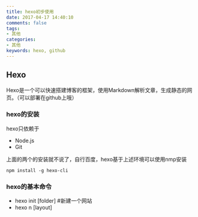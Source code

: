```yaml
---
title: hexo初步使用
date: 2017-04-17 14:40:10
comments: false
tags: 
- 其他
categories: 
- 其他
keywords: hexo, github
---
```

## Hexo
Hexo是一个可以快速搭建博客的框架，使用Markdown解析文章，生成静态的网页。（可以部署在github上哦）

### hexo的安装
hexo只依赖于

- Node.js
- Git

上面的两个的安装就不说了，自行百度，hexo基于上述环境可以使用nmp安装

```
npm install -g hexo-cli
```
### hexo的基本命令

- hexo init [folder]   #新建一个网站
- hexo n [layout] <title>    #新建一篇文章
- hexo g   #生成静态文件
- hexo d   #部署网站。
- hexo publish [layout] <filename>   #发表草稿
- hexo s   #启动服务器
- hexo clean   #清除缓存文件 (db.json) 和已生成的静态文件 (public)

### hexo的配置

配置内容来自官网

####网站
|参数|描述|
|---|----|
|title|	网站标题|
|subtitle|	网站副标题|
|description|	网站描述|
|author|	您的名字|
|language|	网站使用的语言|
|timezone	|网站时区。Hexo 默认使用您电脑的时区。时区列表。比如说：America/New_York, Japan, 和 UTC 。|

其中，description主要用于SEO，告诉搜索引擎一个关于您站点的简单描述，通常建议在其中包含您网站的关键词。author参数用于主题显示文章的作者。

####网址
|参数|	描述|	默认值|
|---------|---------|--------|
|url|	网址	|        |
|root	|网站根目录	|          |
|permalink	|文章的 永久链接 格式	|:year/:month/:day/:title/|
|permalink_defaults|	永久链接中各部分的默认值	|     |

>网站存放在子目录
如果您的网站存放在子目录中，例如 http://yoursite.com/blog，则请将您的 url 设为 http://yoursite.com/blog 并把 root 设为 /blog/。

####目录
|参数|	描述|	默认值|
|------|------|-------|
|source_dir|	资源文件夹，这个文件夹用来存放内容。|	source|
|public_dir	|公共文件夹，这个文件夹用于存放生成的站点文件。|	public|
|tag_dir	|标签文件夹|	tags|
|archive_dir|	归档文件夹|	archives|
|category_dir|	分类文件夹	|categories|
|code_dir	|Include code 文件夹|	downloads/code|
|i18n_dir|	国际化（i18n）文件夹	|:lang|
|skip_render	|跳过指定文件的渲染，您可使用 glob 表达式来匹配路径。	|     |

>提示
如果您刚刚开始接触Hexo，通常没有必要修改这一部分的值。

####文章
|参数|	描述	|默认值|
|-----|--------|-----------|
|new_post_name	|新文章的文件名称	|:title.md|
|_layout	|预设布局|	post|
|auto_spacing	|在中文和英文之间加入空格	|false|
|titlecase	|把标题转换为 title case|	false|
|external_link	|在新标签中打开链接|	true|
|filename_case|	把文件名称转换为 (1) 小写或 (2) 大写	|0|
|render_drafts	|显示草稿|	false|
|post_asset_folder	|启动 Asset 文件夹|	false|
|relative_link	|把链接改为与根目录的相对位址|	false|
|future	|显示未来的文章|	true|
|highlight	|代码块的设置|	

>相对地址
默认情况下，Hexo生成的超链接都是绝对地址。例如，如果您的网站域名为example.com,您有一篇文章名为hello，那么绝对链接可能像这样：http://example.com/hello.html，它是绝对于域名的。相对链接像这样：/hello.html，也就是说，无论用什么域名访问该站点，都没有关系，这在进行反向代理时可能用到。通常情况下，建议使用绝对地址。

####分类 & 标签
|参数|	描述|	默认值|
|-------|---------|------------|
|default_category|	默认分类|	uncategorized|
|category_map|	分类别名	|             |
|tag_map|	标签别名	|            |

####日期 / 时间格式         
Hexo 使用 Moment.js 来解析和显示时间。

|参数	|描述	|默认值|
|---------|----------|-----------|
|date_format	|日期格式|	YYYY-MM-DD|
|time_format	|时间格式|	H:mm:ss|

####分页
|参数	|描述	|默认值|
|-------|---------|---------|
|per_page|	每页显示的文章量 (0 = 关闭分页功能)	|10|
|pagination_dir|	分页目录	|page|

####扩展
|参数	|描述|
|----------|----------|
|theme	|当前主题名称。值为false时禁用主题|
|deploy|	部署部分的设置        |


###我的坑
我吧整个hexo init初始化的项目放到github个人blog下……然后github就说解析不了博客了……
然后想了想，我把master分支放hexo生成的public里面的东西，然后新建个分支放hexo的东西，这样就可以在哪里有环境就可以写，然后！！在编译器clone自己的项目，不能在同一个项目文件夹写完然后复制public的文件放到master分支，这样hexo的命令就用不了了，提示加载不到一个模块。
最后吧一个项目clone两次，一个专门该mater分支，一个写…………坑了一上午